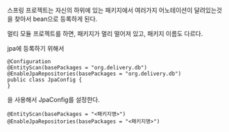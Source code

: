 
스프링 프로젝트는 자신의 하위에 있는 패키지에서 여러가지 어노테이션이 달려있는것을 찾아서 bean으로 등록하게 된다.

멀티 모듈 프로젝트를 하면, 패키지가 멀리 떨어져 있고, 패키지 이름도 다르다.

jpa에 등록하기 위해서 
```
@Configuration  
@EntityScan(basePackages = "org.delivery.db")  
@EnableJpaRepositories(basePackages = "org.delivery.db")  
public class JpaConfig {  
}
```
을 사용해서 JpaConfig를 설정한다.

```
@EntityScan(basePackages = "<패키지명>")  
@EnableJpaRepositories(basePackages = "<패키지명>") 
```
